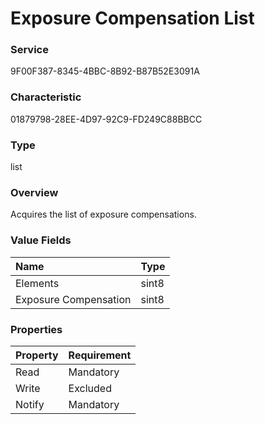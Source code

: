 # Exposure Compensation List

### Service

9F00F387-8345-4BBC-8B92-B87B52E3091A

### Characteristic

01879798-28EE-4D97-92C9-FD249C88BBCC

### Type

list

### Overview

Acquires the list of exposure compensations.

### Value Fields

| Name | Type |
|:--|:--|
| Elements | sint8 |
| Exposure Compensation | sint8 |

### Properties

| Property | Requirement |
|:--|:--|
| Read | Mandatory |
| Write | Excluded |
| Notify | Mandatory |